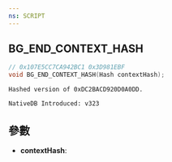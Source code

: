 ```yaml
---
ns: SCRIPT
---
```

## BG_END_CONTEXT_HASH

```c
// 0x107E5CC7CA942BC1 0x3D981EBF
void BG_END_CONTEXT_HASH(Hash contextHash);
```

```
Hashed version of 0xDC2BACD920D0A0DD.

NativeDB Introduced: v323
```

## 參數
* **contextHash**:
